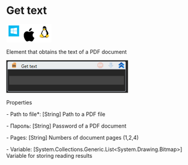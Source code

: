 # Get text

![](<../../../.gitbook/assets/image (39).png>)

Element that obtains the text of a PDF document

![](<../../../.gitbook/assets/1 (20).png>)

Properties

&#x20;\- Path to file\*: \[String] Path to a PDF file

&#x20;\- Пароль: \[String] Password of a PDF document

&#x20;\- Pages: \[String] Numbers of document pages (1,2,4)

&#x20;\- Variable: \[System.Collections.Generic.List\<System.Drawing.Bitmap>] Variable for storing reading results
